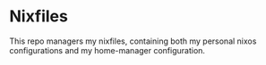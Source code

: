 # Nixfiles

This repo managers my nixfiles, containing both my personal nixos configurations
and my home-manager configuration.
